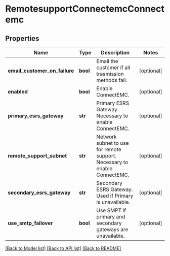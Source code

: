 # RemotesupportConnectemcConnectemc

## Properties
Name | Type | Description | Notes
------------ | ------------- | ------------- | -------------
**email_customer_on_failure** | **bool** | Email the customer if all trasmission methods fail. | [optional] 
**enabled** | **bool** | Enable ConnectEMC. | [optional] 
**primary_esrs_gateway** | **str** | Primary ESRS Gateway. Necessary to enable ConnectEMC. | [optional] 
**remote_support_subnet** | **str** | Network subnet to use for remote support.  Necessary to enable ConnectEMC. | [optional] 
**secondary_esrs_gateway** | **str** | Secondary ESRS Gateway. Used if Primary is unavailable. | [optional] 
**use_smtp_failover** | **bool** | Use SMPT if primary and secondary gateways are unavailable. | [optional] 

[[Back to Model list]](../README.md#documentation-for-models) [[Back to API list]](../README.md#documentation-for-api-endpoints) [[Back to README]](../README.md)


